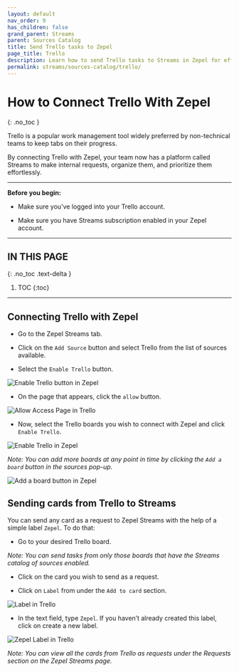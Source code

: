 ```yaml
---
layout: default
nav_order: 9
has_children: false
grand_parent: Streams
parent: Sources Catalog
title: Send Trello tasks to Zepel
page_title: Trello
description: Learn how to send Trello tasks to Streams in Zepel for effortless prioritization.
permalink: streams/sources-catalog/trello/
---
```


# How to Connect Trello With Zepel
{: .no_toc }

Trello is a popular work management tool widely preferred by non-technical teams to keep tabs on their progress.

By connecting Trello with Zepel, your team now has a platform called Streams to make internal requests, organize them, and prioritize them effortlessly. 

---

**Before you begin:** 


- Make sure you’ve logged into your Trello account.

- Make sure you have Streams subscription enabled in your Zepel account.

---

## IN THIS PAGE
{: .no_toc .text-delta }

1. TOC
{:toc}

---

## Connecting Trello with Zepel
 
 - Go to the Zepel Streams tab.

 - Click on the `Add Source` button and select Trello from the list of sources available.

 - Select the `Enable Trello` button.

![Enable Trello button in Zepel](/guide/assets/uploads/enable-trello-button-in-zepel.png) 

- On the page that appears, click the `allow` button.  

![Allow Access Page in Trello](/guide/assets/uploads/allow-access-page-in-trello.png)

- Now, select the Trello boards you wish to connect with Zepel and click `Enable Trello`.

![Enable Trello in Zepel](/guide/assets/uploads/enable-trello-in-zepel.png)

*Note: You can add more boards at any point in time by clicking the `Add a board` button in the sources pop-up.* 

![Add a board button in Zepel](/guide/assets/uploads/add-a-board-in-zepel.png)


## Sending cards from Trello to Streams

You can send any card as a request to Zepel Streams with the help of a simple label `Zepel`. To do that:

- Go to your desired Trello board.

*Note: You can send tasks from only those boards that have the Streams catalog of sources enabled.*

- Click on the card you wish to send as a request.

- Click on `Label` from under the `Add to card` section.

![Label in Trello](/guide/assets/uploads/labels-in-trello.png)

- In the text field, type `Zepel`. If you haven’t already created this label, click on create a new label.

![Zepel Label in Trello](/guide/assets/uploads/zepel-label-in-trello.png)

*Note: You can view all the cards from Trello as requests under the Requests section on the Zepel Streams page.*


